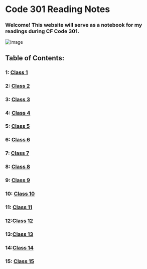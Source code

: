 # Code 301 Reading Notes
### Welcome! This website will serve as a notebook for my readings during CF Code 301.
![image](https://inteng-storage.s3.amazonaws.com/img/iea/9lwjAVnM6E/sizes/ocde_resize_md.jpg)
## Table of Contents:
### 1: [Class 1](../301/class-1.md)
### 2: [Class 2]()
### 3: [Class 3]()
### 4: [Class 4]()
### 5: [Class 5]()
### 6: [Class 6]()
### 7: [Class 7]()
### 8: [Class 8]()
### 9: [Class 9]()
### 10: [Class 10]()
### 11: [Class 11]()
### 12:[Class 12]()
### 13:[Class 13]()
### 14:[Class 14]()
### 15: [Class 15]()
